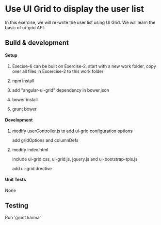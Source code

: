 # Use UI Grid to display the user list

In this exercise, we will re-write the user list using UI Grid. We will learn the basic of ui-grid API.


## Build & development

#### Setup

1. Execise-6 can be built on Exercise-2, start with a new work folder, copy over all files in Excercise-2 to this work folder 

2. npm install

3. add "angular-ui-grid" dependency in bower.json

4. bower install

5. grunt bower

#### Development

1. modify userController.js to add ui-grid configuration options

    add gridOptions and columnDefs


2. modify index.html

    include ui-grid.css, ui-grid.js, jquery.js and ui-bootstrap-tpls.js
    
    add ui-grid drective
        
#### Unit Tests

None

## Testing

Run 'grunt karma'